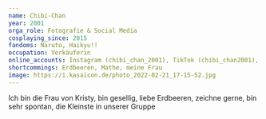 ```yaml
---
name: Chibi-Chan
year: 2001
orga_role: Fotografie & Social Media
cosplaying_since: 2015
fandoms: Naruto, Haikyu!!
occupation: Verkäuferin
online_accounts: Instagram (chibi_chan_2001), TikTok (chibi_chan2001), Snapchat (sanjiuchiha), Twitter (na_ru_toxd) 
shortcommings: Erdbeeren, Mathe, meine Frau 
image: https://i.kasaicon.de/photo_2022-02-21_17-15-52.jpg
---
```

Ich bin die Frau von Kristy, bin gesellig, liebe Erdbeeren, zeichne gerne, bin sehr spontan, die Kleinste in unserer Gruppe
